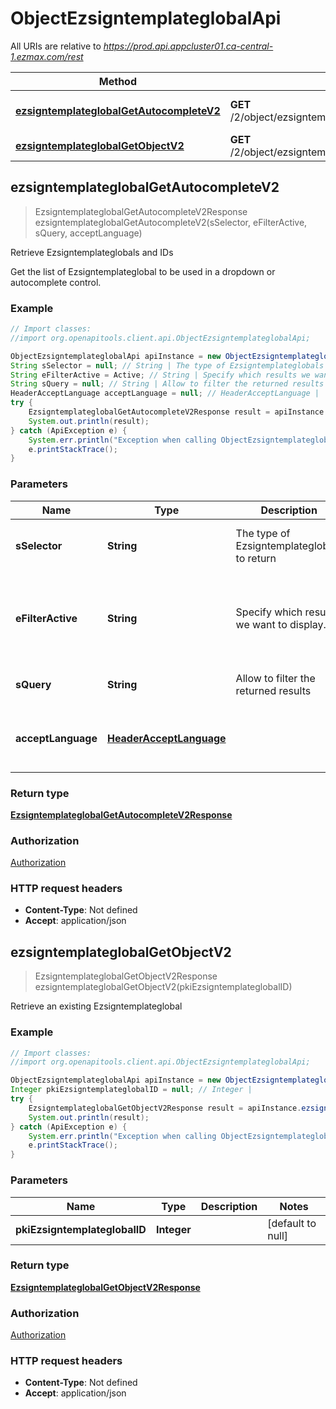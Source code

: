 # ObjectEzsigntemplateglobalApi

All URIs are relative to *https://prod.api.appcluster01.ca-central-1.ezmax.com/rest*

Method | HTTP request | Description
------------- | ------------- | -------------
[**ezsigntemplateglobalGetAutocompleteV2**](ObjectEzsigntemplateglobalApi.md#ezsigntemplateglobalGetAutocompleteV2) | **GET** /2/object/ezsigntemplateglobal/getAutocomplete/{sSelector} | Retrieve Ezsigntemplateglobals and IDs
[**ezsigntemplateglobalGetObjectV2**](ObjectEzsigntemplateglobalApi.md#ezsigntemplateglobalGetObjectV2) | **GET** /2/object/ezsigntemplateglobal/{pkiEzsigntemplateglobalID} | Retrieve an existing Ezsigntemplateglobal



## ezsigntemplateglobalGetAutocompleteV2

> EzsigntemplateglobalGetAutocompleteV2Response ezsigntemplateglobalGetAutocompleteV2(sSelector, eFilterActive, sQuery, acceptLanguage)

Retrieve Ezsigntemplateglobals and IDs

Get the list of Ezsigntemplateglobal to be used in a dropdown or autocomplete control.

### Example

```java
// Import classes:
//import org.openapitools.client.api.ObjectEzsigntemplateglobalApi;

ObjectEzsigntemplateglobalApi apiInstance = new ObjectEzsigntemplateglobalApi();
String sSelector = null; // String | The type of Ezsigntemplateglobals to return
String eFilterActive = Active; // String | Specify which results we want to display.
String sQuery = null; // String | Allow to filter the returned results
HeaderAcceptLanguage acceptLanguage = null; // HeaderAcceptLanguage | 
try {
    EzsigntemplateglobalGetAutocompleteV2Response result = apiInstance.ezsigntemplateglobalGetAutocompleteV2(sSelector, eFilterActive, sQuery, acceptLanguage);
    System.out.println(result);
} catch (ApiException e) {
    System.err.println("Exception when calling ObjectEzsigntemplateglobalApi#ezsigntemplateglobalGetAutocompleteV2");
    e.printStackTrace();
}
```

### Parameters


Name | Type | Description  | Notes
------------- | ------------- | ------------- | -------------
 **sSelector** | **String**| The type of Ezsigntemplateglobals to return | [default to null] [enum: All]
 **eFilterActive** | **String**| Specify which results we want to display. | [optional] [default to Active] [enum: All, Active, Inactive]
 **sQuery** | **String**| Allow to filter the returned results | [optional] [default to null]
 **acceptLanguage** | [**HeaderAcceptLanguage**](.md)|  | [optional] [default to null] [enum: *, en, fr]

### Return type

[**EzsigntemplateglobalGetAutocompleteV2Response**](EzsigntemplateglobalGetAutocompleteV2Response.md)

### Authorization

[Authorization](../README.md#Authorization)

### HTTP request headers

- **Content-Type**: Not defined
- **Accept**: application/json


## ezsigntemplateglobalGetObjectV2

> EzsigntemplateglobalGetObjectV2Response ezsigntemplateglobalGetObjectV2(pkiEzsigntemplateglobalID)

Retrieve an existing Ezsigntemplateglobal



### Example

```java
// Import classes:
//import org.openapitools.client.api.ObjectEzsigntemplateglobalApi;

ObjectEzsigntemplateglobalApi apiInstance = new ObjectEzsigntemplateglobalApi();
Integer pkiEzsigntemplateglobalID = null; // Integer | 
try {
    EzsigntemplateglobalGetObjectV2Response result = apiInstance.ezsigntemplateglobalGetObjectV2(pkiEzsigntemplateglobalID);
    System.out.println(result);
} catch (ApiException e) {
    System.err.println("Exception when calling ObjectEzsigntemplateglobalApi#ezsigntemplateglobalGetObjectV2");
    e.printStackTrace();
}
```

### Parameters


Name | Type | Description  | Notes
------------- | ------------- | ------------- | -------------
 **pkiEzsigntemplateglobalID** | **Integer**|  | [default to null]

### Return type

[**EzsigntemplateglobalGetObjectV2Response**](EzsigntemplateglobalGetObjectV2Response.md)

### Authorization

[Authorization](../README.md#Authorization)

### HTTP request headers

- **Content-Type**: Not defined
- **Accept**: application/json

